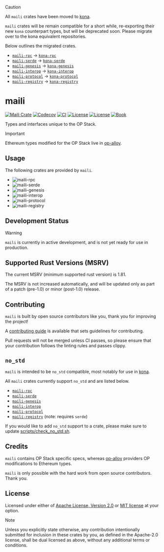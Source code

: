 > [!CAUTION]
>
> All `maili` crates have been moved to [kona](https://github.com/op-rs/kona).
>
> `maili` crates will be remain compatible for a short while, re-exporting
> their new `kona` counterpart types, but will be deprecated soon. Please
> migrate over to the kona equivalent repositories.
>
> Below outlines the migrated crates.
>
> - [`maili-rpc`](https://crates.io/crates/maili-rpc) -> [`kona-rpc`](https://crates.io/crates/kona-rpc)
> - [`maili-serde`](https://crates.io/crates/maili-serde) -> [`kona-serde`](https://crates.io/crates/kona-serde)
> - [`maili-genesis`](https://crates.io/crates/maili-genesis) -> [`kona-genesis`](https://crates.io/crates/kona-genesis)
> - [`maili-interop`](https://crates.io/crates/maili-interop) -> [`kona-interop`](https://crates.io/crates/kona-interop)
> - [`maili-protocol`](https://crates.io/crates/maili-protocol) -> [`kona-protocol`](https://crates.io/crates/kona-protocol)
> - [`maili-registry`](https://crates.io/crates/maili-registry) -> [`kona-registry`](https://crates.io/crates/kona-registry)


# maili

<a href="https://crates.io/crates/v/maili"><img src="https://img.shields.io/crates/v/maili?label=maili" alt="Maili Crate"></a>
<a href="https://img.shields.io/codecov/c/github/op-rs/maili"><img src="https://img.shields.io/codecov/c/github/op-rs/maili" alt="Codecov"></a>
<a href="https://github.com/op-rs/maili/actions/workflows/ci.yml"><img src="https://github.com/op-rs/maili/actions/workflows/ci.yml/badge.svg?label=ci" alt="CI"></a>
<a href="https://github.com/op-rs/maili/blob/main/LICENSE-APACHE"><img src="https://img.shields.io/badge/License-APACHE-d1d1f6.svg?label=license&labelColor=2a2f35" alt="License"></a>
<a href="https://github.com/op-rs/maili/blob/main/LICENSE-MIT"><img src="https://img.shields.io/badge/License-MIT-d1d1f6.svg?label=license&labelColor=2a2f35" alt="License"></a>
<a href="https://op-rs.github.io/maili"><img src="https://img.shields.io/badge/Book-854a15?logo=mdBook&labelColor=2a2f35" alt="Book"></a>

Types and interfaces unique to the OP Stack.

> [!IMPORTANT]
>
> Ethereum types modified for the OP Stack live in [op-alloy](https://github.com/alloy-rs/op-alloy).


## Usage

The following crates are provided by `maili`.

- ![maili-rpc](https://img.shields.io/crates/v/maili-rpc?label=maili-rpc)
- ![maili-serde](https://img.shields.io/crates/v/maili-serde?label=maili-serde)
- ![maili-genesis](https://img.shields.io/crates/v/maili-genesis?label=maili-genesis)
- ![maili-interop](https://img.shields.io/crates/v/maili-interop?label=maili-interop)
- ![maili-protocol](https://img.shields.io/crates/v/maili-protocol?label=maili-protocol)
- ![maili-registry](https://img.shields.io/crates/v/maili-registry?label=maili-registry)


## Development Status

> [!WARNING]
>
> `maili` is currently in active development, and is not yet ready for use in production.


## Supported Rust Versions (MSRV)

The current MSRV (minimum supported rust version) is 1.81.

The MSRV is not increased automatically, and will be updated
only as part of a patch (pre-1.0) or minor (post-1.0) release.


## Contributing

`maili` is built by open source contributors like you, thank you for improving the project!

A [contributing guide][contributing] is available that sets guidelines for contributing.

Pull requests will not be merged unless CI passes, so please ensure that your contribution
follows the linting rules and passes clippy.


## `no_std`

`maili` is intended to be `no_std` compatible, most notably for use in [kona][kona].

All `maili` crates currently support `no_std` and are listed below.

- [`maili-rpc`][maili-rpc]
- [`maili-serde`][maili-serde]
- [`maili-genesis`][maili-genesis]
- [`maili-interop`][maili-interop]
- [`maili-protocol`][maili-protocol]
- [`maili-registry`][maili-registry] (note: requires `serde`)

If you would like to add `no_std` support to a crate,
please make sure to update [scripts/check_no_std.sh][check-no-std].


## Credits

`maili` contains OP Stack specific specs, whereas [op-alloy][op-alloy]
providers OP modifications to Ethereum types.

`maili` is only possible with the hard work from open source contributors. Thank you.


## License

Licensed under either of <a href="LICENSE-APACHE">Apache License, Version
2.0</a> or <a href="LICENSE-MIT">MIT license</a> at your option.

> [!NOTE]
>
> Unless you explicitly state otherwise, any contribution intentionally submitted
for inclusion in these crates by you, as defined in the Apache-2.0 license,
shall be dual licensed as above, without any additional terms or conditions.


<!-- Hyperlinks -->

[check-no-std]: ./scripts/check_no_std.sh

[kona]: https://github.com/op-rs/kona
[op-alloy]: https://github.com/alloy-rs/op-alloy
[contributing]: https://op-rs.github.io/maili

[maili-protocol]: https://crates.io/crates/maili-protocol
[maili-serde]: https://crates.io/crates/maili-serde
[maili-interop]: https://crates.io/crates/maili-interop
[maili-registry]: https://crates.io/crates/maili-registry
[maili-genesis]: https://crates.io/crates/maili-genesis
[maili-rpc]: https://crates.io/crates/maili-rpc
